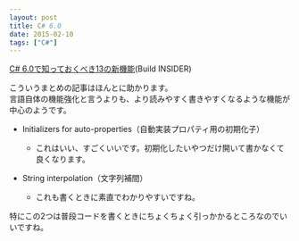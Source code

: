```yaml
---
layout: post
title: C# 6.0
date: 2015-02-10
tags: ["C#"]
---
```


[C# 6.0で知っておくべき13の新機能](http://www.buildinsider.net/small/csharplang/0600)(Build INSIDER)

こういうまとめの記事はほんとに助かります。  
言語自体の機能強化と言うよりも、より読みやすく書きやすくなるような機能が中心のようです。

*   Initializers for auto-properties（自動実装プロパティ用の初期化子）

    *   これはいい、すごくいいです。初期化したいやつだけ開いて書かなくて良くなります。

*   String interpolation（文字列補間）

    *   これも書くときに素直でわかりやすいですね。

特にこの2つは普段コードを書くときにちょくちょく引っかかるところなのでいいですね。
